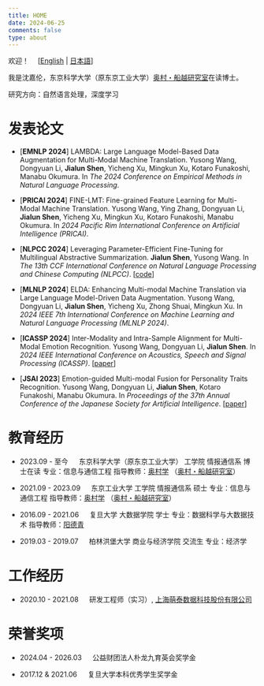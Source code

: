 ```yaml
---
title: HOME
date: 2024-06-25
comments: false
type: about
---
```


欢迎！&emsp; [[English](./) | [日本語](./ja)]

我是沈嘉伦，东京科学大学（原东京工业大学）[奥村・船越研究室](https://lr-www.pi.titech.ac.jp/wp/)在读博士。

研究方向：自然语言处理，深度学习


# 发表论文

- [__EMNLP 2024__] LAMBDA: Large Language Model-Based Data Augmentation for Multi-Modal Machine Translation. Yusong Wang, Dongyuan Li, __Jialun Shen__, Yicheng Xu, Mingkun Xu, Kotaro Funakoshi, Manabu Okumura. In _The 2024 Conference on Empirical Methods in Natural Language Processing_.

- [__PRICAI 2024__] FINE-LMT: Fine-grained Feature Learning for Multi-Modal Machine Translation. Yusong Wang, Ying Zhang, Dongyuan Li, __Jialun Shen__, Yicheng Xu, Mingkun Xu, Kotaro Funakoshi, Manabu Okumura. In _2024 Pacific Rim International Conference on Artificial Intelligence (PRICAI)_.

- [__NLPCC 2024__] Leveraging Parameter-Efficient Fine-Tuning for Multilingual Abstractive Summarization. __Jialun Shen__, Yusong Wang. In _The 13th CCF International Conference on Natural Language Processing and Chinese Computing (NLPCC)_. [[code](https://github.com/sgallon-rin/peft-mas)]

- [__MLNLP 2024__] ELDA: Enhancing Multi-modal Machine Translation via Large Language Model-Driven Data Augmentation. Yusong Wang, Dongyuan Li, __Jialun Shen__, Yicheng Xu, Zhong Shuai, Mingkun Xu. In _2024 IEEE 7th International Conference on Machine Learning and Natural Language Processing (MLNLP 2024)_.

- [__ICASSP 2024__] Inter-Modality and Intra-Sample Alignment for Multi-Modal Emotion Recognition. Yusong Wang, Dongyuan Li, __Jialun Shen__. In _2024 IEEE International Conference on Acoustics, Speech and Signal Processing (ICASSP)_. [[paper](https://ieeexplore.ieee.org/abstract/document/10446571)]

- [__JSAI 2023__] Emotion-guided Multi-modal Fusion for Personality Traits Recognition. Yusong Wang, Dongyuan Li, __Jialun Shen__, Kotaro Funakoshi, Manabu Okumura. In _Proceedings of the 37th Annual Conference of the Japanese Society for Artificial Intelligence_. [[paper](https://www.jstage.jst.go.jp/article/pjsai/JSAI2023/0/JSAI2023_2U4IS2c03/_article/-char/en)]


# 教育经历

- 2023.09 - 至今 &emsp; 东京科学大学（原东京工业大学） 工学院 情报通信系 博士在读
  专业：信息与通信工程
  指导教师：[奥村学](http://www.lr.pi.titech.ac.jp/~oku/index-e.html) （[奥村・船越研究室](https://lr-www.pi.titech.ac.jp/wp/)）

- 2021.09 - 2023.09 &emsp; 东京工业大学 工学院 情报通信系 硕士
  专业：信息与通信工程
  指导教师：[奥村学](http://www.lr.pi.titech.ac.jp/~oku/index-e.html) （[奥村・船越研究室](https://lr-www.pi.titech.ac.jp/wp/)）

- 2016.09 - 2021.06 &emsp; 复旦大学 大数据学院 学士
  专业：数据科学与大数据技术
  指导教师：[阳德青](http://kw.fudan.edu.cn/people/yangdeqing_CN/)

- 2019.03 - 2019.07 &emsp; 柏林洪堡大学 商业与经济学院 交流生
  专业：经济学


# 工作经历

- 2020.10 - 2021.08 &emsp; 研发工程师（实习）, [上海萌泰数据科技股份有限公司](http://www.monetware.com)


# 荣誉奖项

- 2024.04 - 2026.03 &emsp; 公益财团法人朴龙九育英会奖学金

[//]: # (- 2023.09 - 2026.09 &emsp; 东京工业大学Tsubame博士学生奖学金)

- 2017.12 & 2021.06 &emsp; 复旦大学本科优秀学生奖学金
